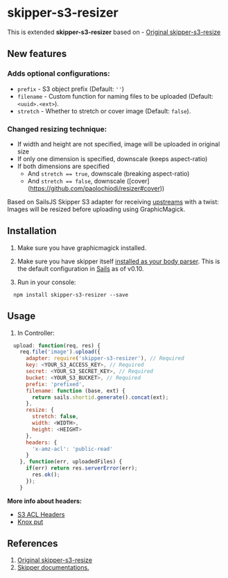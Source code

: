 # skipper-s3-resizer

This is extended **skipper-s3-resizer**  based on - [Original skipper-s3-resize](https://github.com/basicinception/skipper-s3-resize "Original")

## New features

### Adds optional configurations: 

 - `prefix` - S3 object prefix (Default: `''`)
 - `filename` - Custom function for naming files to be uploaded (Default: `<uuid>.<ext>`).
 - `stretch` - Whether to stretch or cover image (Default: `false`).

### Changed resizing technique:

- If width and height are not specified, image will be uploaded in original size
- If only one dimension is specified, downscale (keeps aspect-ratio)
- If both dimensions are specified
  - And `stretch == true`, downscale (breaking aspect-ratio)
  - And `stretch == false`, downscale ([cover] (https://github.com/paolochiodi/resizer#cover))

Based on SailsJS Skipper S3 adapter for receiving [upstreams](https://github.com/balderdashy/skipper#what-are-upstreams) with a twist: Images will be resized before uploading using GraphicMagick.

## Installation

1. Make sure you have graphicmagick installed.
2. Make sure you have skipper itself [installed as your body parser](http://beta.sailsjs.org/#/documentation/concepts/Middleware?q=adding-or-overriding-http-middleware).  This is the default configuration in [Sails](https://github.com/balderdashy/sails) as of v0.10.

3. Run in your console: 
```
  npm install skipper-s3-resizer --save
```

## Usage
1. In Controller:
```javascript
  upload: function(req, res) {
    req.file('image').upload({
      adapter: require('skipper-s3-resizer'), // Required
      key: <YOUR_S3_ACCESS_KEY>, // Required
      secret: <YOUR_S3_SECRET_KEY>, // Required
      bucket: <YOUR_S3_BUCKET>, // Required
      prefix: 'prefixed',
      filename: function (base, ext) {
        return sails.shortid.generate().concat(ext);
      },
      resize: {
        stretch: false,
        width: <WIDTH>,
        height: <HEIGHT>
      },
      headers: { 
        'x-amz-acl': 'public-read'
      }
    }, function(err, uploadedFiles) {
      if(err) return res.serverError(err);
        res.ok();
      });
    }
```

**More info about headers:**
* [S3 ACL Headers](http://docs.aws.amazon.com/AmazonS3/latest/API/RESTObjectPUTacl.html#put-objectacl-acl-specific-request-headers)
* [Knox put](https://github.com/Automattic/knox#put)

## References
1. [Original skipper-s3-resize](https://github.com/basicinception/skipper-s3-resize "Original")
2. [Skipper documentations.](https://github.com/balderdashy/skipper#uploading-files-to-s3)
